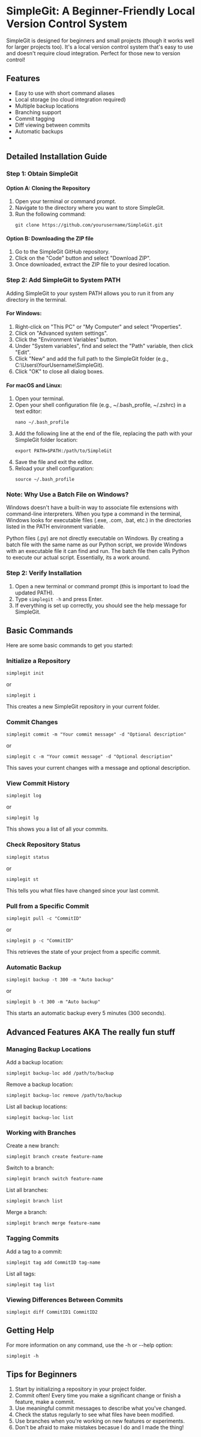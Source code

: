 # SimpleGit: A Beginner-Friendly Local Version Control System

SimpleGit is designed for beginners and small projects (though it works well for larger projects too). It's a local version
control system that's easy to use and doesn't require cloud integration. Perfect for those new to version control!

## Features
- Easy to use with short command aliases
- Local storage (no cloud integration required)
- Multiple backup locations
- Branching support
- Commit tagging
- Diff viewing between commits
- Automatic backups
- 
## Detailed Installation Guide

### Step 1: Obtain SimpleGit

#### Option A: Cloning the Repository
1. Open your terminal or command prompt.
2. Navigate to the directory where you want to store SimpleGit.
3. Run the following command:
   ```
   git clone https://github.com/yourusername/SimpleGit.git
   ```

#### Option B: Downloading the ZIP file
1. Go to the SimpleGit GitHub repository.
2. Click on the "Code" button and select "Download ZIP".
3. Once downloaded, extract the ZIP file to your desired location.

### Step 2: Add SimpleGit to System PATH

Adding SimpleGit to your system PATH allows you to run it from any directory in the terminal.

#### For Windows:

1. Right-click on "This PC" or "My Computer" and select "Properties".
2. Click on "Advanced system settings".
3. Click the "Environment Variables" button.
4. Under "System variables", find and select the "Path" variable, then click "Edit".
5. Click "New" and add the full path to the SimpleGit folder (e.g., C:\Users\YourUsername\SimpleGit).
6. Click "OK" to close all dialog boxes.

#### For macOS and Linux:

1. Open your terminal.
2. Open your shell configuration file (e.g., ~/.bash_profile, ~/.zshrc) in a text editor:
   ```
   nano ~/.bash_profile
   ```
3. Add the following line at the end of the file, replacing the path with your SimpleGit folder location:
   ```
   export PATH=$PATH:/path/to/SimpleGit
   ```
4. Save the file and exit the editor.
5. Reload your shell configuration:
   ```
   source ~/.bash_profile
   ```

### Note: Why Use a Batch File on Windows?

Windows doesn't have a built-in way to associate file extensions with command-line interpreters. When you type a command in the terminal, Windows looks for executable files (.exe, .com, .bat, etc.) in the directories listed in the PATH environment variable.

Python files (.py) are not directly executable on Windows. By creating a batch file with the same name as our Python script, we provide Windows with an executable file it can find and run. The batch file then calls Python to execute our actual script. Essentially, its a work around.

### Step 2: Verify Installation

1. Open a new terminal or command prompt (this is important to load the updated PATH).
2. Type `simplegit -h` and press Enter.
3. If everything is set up correctly, you should see the help message for SimpleGit.
## Basic Commands
Here are some basic commands to get you started:
### Initialize a Repository
```
simplegit init
```
or
```
simplegit i
```
This creates a new SimpleGit repository in your current folder.
### Commit Changes
```
simplegit commit -m "Your commit message" -d "Optional description"
```
or
```
simplegit c -m "Your commit message" -d "Optional description"
```
This saves your current changes with a message and optional description.
### View Commit History
```
simplegit log
```
or
```
simplegit lg
```
This shows you a list of all your commits.
### Check Repository Status
```
simplegit status
```
or
```
simplegit st
```
This tells you what files have changed since your last commit.
### Pull from a Specific Commit
```
simplegit pull -c "CommitID"
```
or
```
simplegit p -c "CommitID"
```
This retrieves the state of your project from a specific commit.
### Automatic Backup
```
simplegit backup -t 300 -m "Auto backup"
```
or
```
simplegit b -t 300 -m "Auto backup"
```
This starts an automatic backup every 5 minutes (300 seconds).
## Advanced Features AKA The really fun stuff
### Managing Backup Locations
Add a backup location:
```
simplegit backup-loc add /path/to/backup
```
Remove a backup location:
```
simplegit backup-loc remove /path/to/backup
```
List all backup locations:
```
simplegit backup-loc list
```
### Working with Branches
Create a new branch:
```
simplegit branch create feature-name
```
Switch to a branch:
```
simplegit branch switch feature-name
```
List all branches:
```
simplegit branch list
```
Merge a branch:
```
simplegit branch merge feature-name
```
### Tagging Commits
Add a tag to a commit:
```
simplegit tag add CommitID tag-name
```
List all tags:
```
simplegit tag list
```
### Viewing Differences Between Commits
```
simplegit diff CommitID1 CommitID2
```
## Getting Help
For more information on any command, use the -h or --help option:
```
simplegit -h
```
## Tips for Beginners
1. Start by initializing a repository in your project folder.
2. Commit often! Every time you make a significant change or finish a feature, make a commit.
3. Use meaningful commit messages to describe what you've changed.
4. Check the status regularly to see what files have been modified.
5. Use branches when you're working on new features or experiments.
6. Don't be afraid to make mistakes becasue I do and I made the thing!

